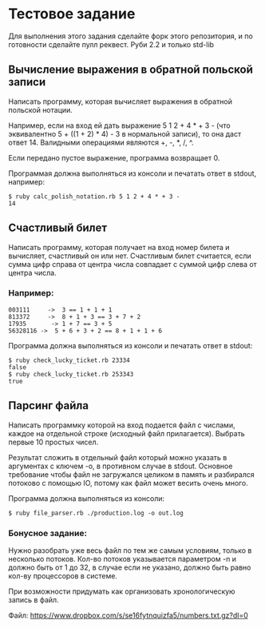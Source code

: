 # Тестовое задание

Для выполнения этого задания сделайте форк этого репозитория, и по готовности сделайте пулл реквест. Руби 2.2 и только std-lib

## Вычисление выражения в обратной польской записи

Написать программу, которая вычисляет выражения в обратной польской нотации.

Например, если на вход ей дать выражение 5 1 2 + 4 * + 3 - (что эквивалентно 5 + ((1 + 2) * 4) - 3 в нормальной записи), то она даст ответ 14.  Валидными операциями являются +, -, \*, /, ^.

Если передано пустое выражение, программа возвращает 0.


Программая должна выполняться из консоли и печатать ответ в stdout, например:

```
$ ruby calc_polish_notation.rb 5 1 2 + 4 * + 3 -
14
```

## Счастливый билет

Написать программу, которая получает на вход номер билета и вычисляет, счастливый он или нет. Счастливым билет считается, если сумма цифр справа от центра числа совпадает с суммой цифр слева от центра числа.


### Например:

```
003111     ->  3 == 1 + 1 + 1
813372     ->  8 + 1 + 3 == 3 + 7 + 2
17935       -> 1 + 7 == 3 + 5
56328116 ->  5 + 6 + 3 + 2 == 8 + 1 + 1 + 6
```

Программа должна выполняться из консоли и печатать ответ в stdout:

```
$ ruby check_lucky_ticket.rb 23334
false
$ ruby check_lucky_ticket.rb 253343
true
```

## Парсинг файла

Написать программку которой на вход подается файл с числами, каждое на отдельной строке (исходный файл прилагается). Выбрать первые 10 простых чисел.


Результат сложить в отдельный файл который можно указать в аргументах с ключем -o, в противном случае в stdout.
Основное требование чтобы файл не загружался целиком в память и разбирался потоково с помощью IO, потому как файл может весить очень много.


Программа должна выполняться из консоли:

```
$ ruby file_parser.rb ./production.log -o out.log
```

### Бонусное задание:

Нужно разобрать уже весь файл по тем же самым условиям, только в несколько потоков. Кол-во потоков указывается параметром -n и должно быть от 1 до 32, в случае если не указано, должно быть равно кол-ву процессоров в системе.

При возможности придумать как организовать хронологическую запись в файл.


Файл: https://www.dropbox.com/s/se16fytnquizfa5/numbers.txt.gz?dl=0
